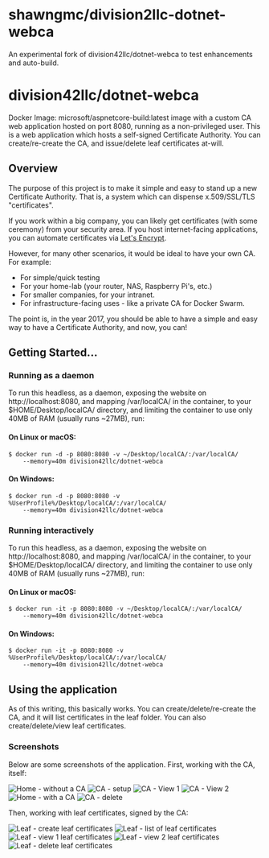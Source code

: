 # shawngmc/division2llc-dotnet-webca
An experimental fork of division42llc/dotnet-webca to test enhancements and auto-build.

# division42llc/dotnet-webca
Docker Image: microsoft/aspnetcore-build:latest image with a custom CA web 
application hosted on port 8080, running as a non-privileged user. This is a web application which hosts a self-signed
Certificate Authority. You can create/re-create the CA, and issue/delete leaf 
certificates at-will.

## Overview
The purpose of this project is to make it simple and easy to stand up a new 
Certificate Authority. That is, a system which can dispense x.509/SSL/TLS "certificates".

If you work within a big company, you can likely get certificates (with some 
ceremony) from your security area. If you host internet-facing applications, 
you can automate certificates via [Let's Encrypt](https://www.letsencrypt.org).

However, for many other scenarios, it would be ideal to have your own CA. For example:

 * For simple/quick testing
 * For your home-lab (your router, NAS, Raspberry Pi's, etc.)
 * For smaller companies, for your intranet.
 * For infrastructure-facing uses - like a private CA for Docker Swarm.

The point is, in the year 2017, you should be able to have a simple and easy 
way to have a Certificate Authority, and now, you can!

## Getting Started...



### Running as a daemon

To run this headless, as a daemon, exposing the website on http://localhost:8080, 
and mapping /var/localCA/ in the container, to your $HOME/Desktop/localCA/ 
directory, and limiting the container to use only 40MB of RAM (usually runs ~27MB), run:

#### On Linux or macOS:
```
$ docker run -d -p 8080:8080 -v ~/Desktop/localCA/:/var/localCA/ 
	--memory=40m division42llc/dotnet-webca
```
#### On Windows:
```
$ docker run -d -p 8080:8080 -v %UserProfile%/Desktop/localCA/:/var/localCA/ 
	--memory=40m division42llc/dotnet-webca
```

### Running interactively
To run this headless, as a daemon, exposing the website on http://localhost:8080, 
and mapping /var/localCA/ in the container, to your $HOME/Desktop/localCA/ directory, 
and limiting the container to use only 40MB of RAM (usually runs ~27MB), run:

#### On Linux or macOS:
```
$ docker run -it -p 8080:8080 -v ~/Desktop/localCA/:/var/localCA/ 
	--memory=40m division42llc/dotnet-webca
```
#### On Windows:
```
$ docker run -it -p 8080:8080 -v %UserProfile%/Desktop/localCA/:/var/localCA/ 
	--memory=40m division42llc/dotnet-webca
```

## Using the application
As of this writing, this basically works. You can create/delete/re-create the CA, 
and it will list certificates in the leaf folder. You can also create/delete/view leaf certificates.

### Screenshots
Below are some screenshots of the application. First, working with the CA, itself:

![Home - without a CA](docs/screenshots/home-without-CA.png?raw=true "Home - without a CA")
![CA - setup](docs/screenshots/CA-setup.png?raw=true "CA - setup")
![CA - View 1](docs/screenshots/CA-view1.png?raw=true "CA - View 1")
![CA - View 2](docs/screenshots/CA-view2.png?raw=true "CA - View 2")
![Home - with a CA](docs/screenshots/home-with-CA.png?raw=true "Home - with a CA")
![CA - delete](docs/screenshots/CA-delete.png?raw=true "CA - delete")

Then, working with leaf certificates, signed by the CA:

![Leaf - create leaf certificates](docs/screenshots/leaf-create.png?raw=true "Leaf - create leaf certificates")
![Leaf - list of leaf certificates](docs/screenshots/leaf-list.png?raw=true "Leaf - list of leaf certificates")
![Leaf - view 1 leaf certificates](docs/screenshots/leaf-view1.png?raw=true "Leaf - view 1 leaf certificates")
![Leaf - view 2 leaf certificates](docs/screenshots/leaf-view2.png?raw=true "Leaf - view 2 leaf certificates")
![Leaf - delete leaf certificates](docs/screenshots/leaf-delete.png?raw=true "Leaf - delete leaf certificates")

